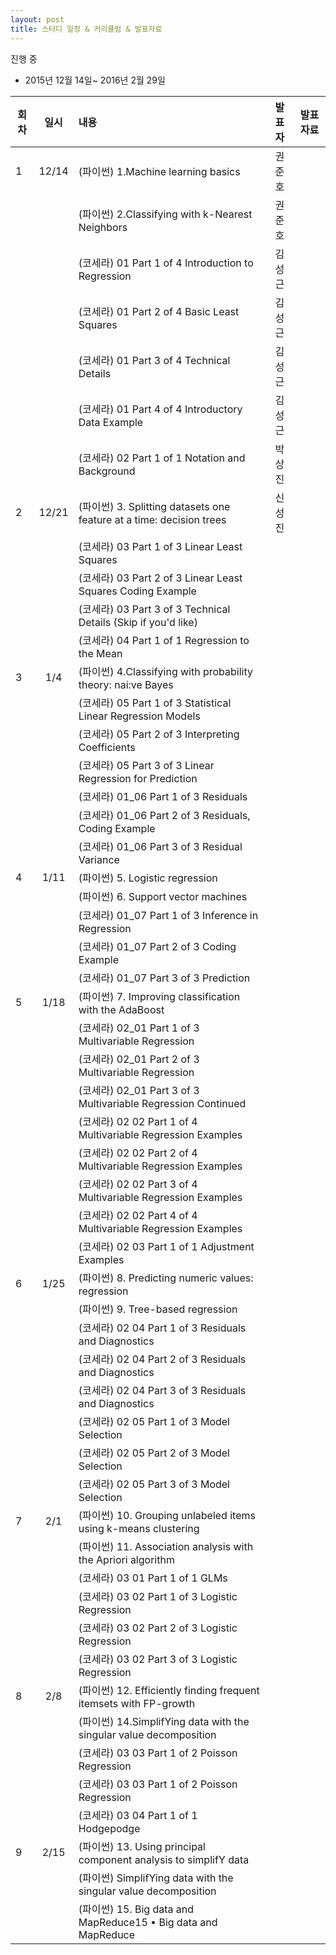 ```yaml
---
layout: post
title: 스터디 일정 & 커리큘럼 & 발표자료
---
```



진행 중

* 2015년 12월 14일~ 2016년 2월 29일


| 회차  | 일시   | 내용                                  | 발표자  |              발표자료                    |
| ----- |:------:| :-------------------------------------|:-------:|:----------------------------------------: |
| 1 |12/14|(파이썬) 1.Machine learning basics|권준호| |
|   |     |(파이썬) 2.Classifying with k-Nearest Neighbors|권준호| |
|   |     |(코세라) 01 Part 1 of 4 Introduction to Regression|김성근| |
|   |     |(코세라) 01 Part 2 of 4 Basic Least Squares|김성근| |
|   |     |(코세라) 01 Part 3 of 4 Technical Details|김성근| |
|   |     |(코세라) 01 Part 4 of 4 Introductory Data Example|김성근 | |
|   |     |(코세라) 02 Part 1 of 1 Notation and Background|박상진| | 
| 2 |12/21|(파이썬) 3. Splitting datasets one feature at a time: decision trees|신성진| |
|   |     |(코세라) 03 Part 1 of 3 Linear Least Squares| | |
|   |     |(코세라) 03 Part 2 of 3 Linear Least Squares Coding Example|| |
|   |     |(코세라) 03 Part 3 of 3 Technical Details (Skip if you'd like)|| |
|   |     |(코세라) 04 Part 1 of 1 Regression to the Mean|| |
| 3 |1/4|(파이썬) 4.Classifying with probability theory: nai:ve Bayes|| |
|   |     |(코세라) 05 Part 1 of 3 Statistical Linear Regression Models|| |
|   |     |(코세라) 05 Part 2 of 3 Interpreting Coefficients|| |
|   |     |(코세라) 05 Part 3 of 3 Linear Regression for Prediction|| |
|   |     |(코세라) 01_06 Part 1 of 3 Residuals|| |
|   |     |(코세라) 01_06 Part 2 of 3 Residuals, Coding Example|| |
|   |     |(코세라) 01_06 Part 3 of 3 Residual Variance|| |
| 4 |1/11|(파이썬) 5. Logistic regression || |
|   |     |(파이썬) 6. Support vector machines| | |
|   |     |(코세라) 01_07 Part 1 of 3 Inference in Regression| | |
|   |     |(코세라) 01_07 Part 2 of 3 Coding Example|| |
|   |     |(코세라) 01_07 Part 3 of 3 Prediction|| |
| 5 |1/18|(파이썬) 7. Improving classification with the AdaBoost | | |
|   |     |(코세라) 02_01 Part 1 of 3 Multivariable Regression| | |
|   |     |(코세라) 02_01 Part 2 of 3 Multivariable Regression|| |
|   |     |(코세라) 02_01 Part 3 of 3 Multivariable Regression Continued || |
|   |     |(코세라) 02 02 Part 1 of 4 Multivariable Regression Examples || |
|   |     |(코세라) 02 02 Part 2 of 4 Multivariable Regression Examples || |
|   |     |(코세라) 02 02 Part 3 of 4 Multivariable Regression Examples || |
|   |     |(코세라) 02 02 Part 4 of 4 Multivariable Regression Examples || |
|   |     |(코세라) 02 03 Part 1 of 1 Adjustment Examples| | |
| 6 |1/25|(파이썬) 8. Predicting numeric values: regression | | |
|   |     |(파이썬) 9. Tree-based regression|| |
|   |     |(코세라) 02 04 Part 1 of 3 Residuals and Diagnostics|| |
|   |     |(코세라) 02 04 Part 2 of 3 Residuals and Diagnostics|| |
|   |     |(코세라) 02 04 Part 3 of 3 Residuals and Diagnostics|| |
|   |     |(코세라) 02 05 Part 1 of 3 Model Selection| | |
|   |     |(코세라) 02 05 Part 2 of 3 Model Selection|| |
|   |     |(코세라) 02 05 Part 3 of 3 Model Selection|| |
| 7 |2/1|(파이썬) 10. Grouping unlabeled items using k-means clustering | | |
|   |     |(파이썬) 11. Association analysis with the Apriori algorithm|| |
|   |     |(코세라) 03 01 Part 1 of 1 GLMs|| |
|   |     |(코세라) 03 02 Part 1 of 3 Logistic Regression|| |
|   |     |(코세라) 03 02 Part 2 of 3 Logistic Regression|| |
|   |     |(코세라) 03 02 Part 3 of 3 Logistic Regression|| |
| 8 |2/8|(파이썬) 12. Efficiently finding frequent itemsets with FP-growth| | |
|   |     |(파이썬) 14.SimplifYing data with the singular value decomposition| | |
|   |     |(코세라) 03 03 Part 1 of 2 Poisson Regression|| |
|   |     |(코세라) 03 03 Part 1 of 2 Poisson Regression|| |
|   |     |(코세라) 03 04 Part 1 of 1 Hodgepodge|| |
| 9 |2/15|(파이썬) 13. Using principal component analysis to simplifY data| | |
| ||(파이썬) SimplifYing data with the singular value decomposition| | |
| ||(파이썬) 15. Big data and MapReduce15 • Big data and MapReduce| | |


